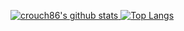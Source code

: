[![crouch86's github stats](https://github-readme-stats.vercel.app/api?username=crouch86&show_icons=true&count_private=true&include_all_commits=true&hide_border=true&theme=buefy)
![Top Langs](https://github-readme-stats.vercel.app/api/top-langs/?username=crouch86&layout=compact&hide_border=true&include_all_commits=true&langs_count=10&theme=buefy)](https://github.com/crouch86)
